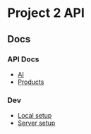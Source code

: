 # Project 2 API

## Docs

### API Docs

- [AI](./docs/api/ai.md)
- [Products](./docs/api/products.md)

### Dev

- [Local setup](./docs/dev/local-setup.md)
- [Server setup](./docs/dev/server-setup.md)
